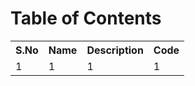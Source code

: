 <h1> Table of Contents </h1>
<table>
 <tr>
     <th>S.No</th>
     <th>Name</th>
     <th>Description</th>
  <th>Code</th>
 </tr>
 <tr>
  <td>1</td>
    <td>1</td>
    <td>1</td>
    <td>1</td>
 </tr>
</table>
